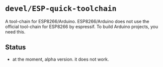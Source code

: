 # `devel/ESP-quick-toolchain`

A tool-chain for ESP8266/Arduino. ESP8266/Arduino does not use the official
tool-chain for ESP8266 by espressif. To build Arduino projects, you need
this.

## Status

* at the moment, alpha version. it does not work.
